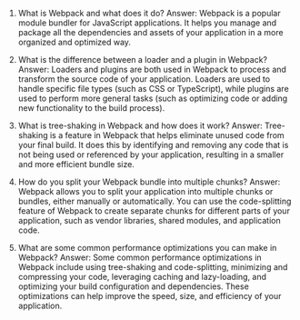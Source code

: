 

1. What is Webpack and what does it do?
Answer: Webpack is a popular module bundler for JavaScript applications. It helps you manage and package all the dependencies and assets of your application in a more organized and optimized way.

2. What is the difference between a loader and a plugin in Webpack?
Answer: Loaders and plugins are both used in Webpack to process and transform the source code of your application. Loaders are used to handle specific file types (such as CSS or TypeScript), while plugins are used to perform more general tasks (such as optimizing code or adding new functionality to the build process).

3. What is tree-shaking in Webpack and how does it work?
Answer: Tree-shaking is a feature in Webpack that helps eliminate unused code from your final build. It does this by identifying and removing any code that is not being used or referenced by your application, resulting in a smaller and more efficient bundle size.

4. How do you split your Webpack bundle into multiple chunks?
Answer: Webpack allows you to split your application into multiple chunks or bundles, either manually or automatically. You can use the code-splitting feature of Webpack to create separate chunks for different parts of your application, such as vendor libraries, shared modules, and application code.

5. What are some common performance optimizations you can make in Webpack?
Answer: Some common performance optimizations in Webpack include using tree-shaking and code-splitting, minimizing and compressing your code, leveraging caching and lazy-loading, and optimizing your build configuration and dependencies. These optimizations can help improve the speed, size, and efficiency of your application.
